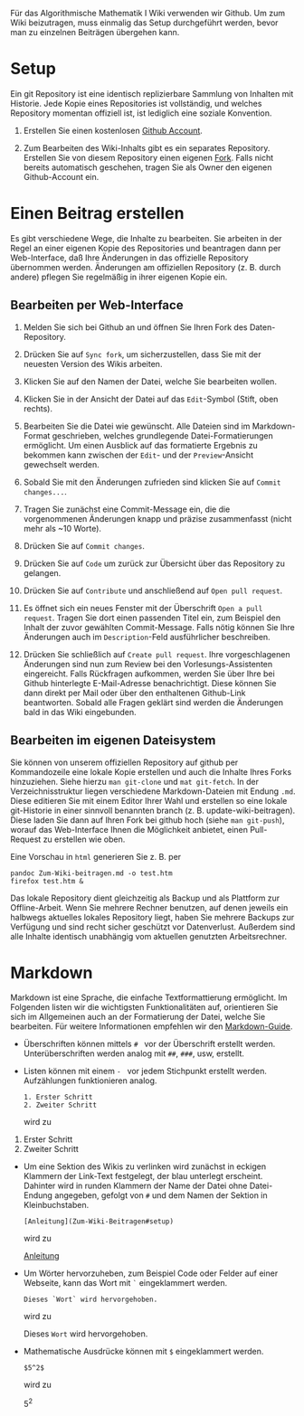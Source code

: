 Für das Algorithmische Mathematik I Wiki verwenden wir Github.
Um zum Wiki beizutragen, muss einmalig das Setup durchgeführt werden, bevor man zu einzelnen Beiträgen übergehen kann.

# Setup

Ein git Repository ist eine identisch replizierbare Sammlung von Inhalten
mit Historie.  Jede Kopie eines Repositories ist vollständig, und welches
Repository momentan offiziell ist, ist lediglich eine soziale Konvention.

1. Erstellen Sie einen kostenlosen [Github Account](https://github.com/signup).

2. Zum Bearbeiten des Wiki-Inhalts gibt es ein separates Repository.
   Erstellen Sie von diesem Repository einen eigenen [Fork](https://github.com/AlmaBonn/programming_wiki_raw/fork).
   Falls nicht bereits automatisch geschehen, tragen Sie als Owner den eigenen Github-Account ein.

# Einen Beitrag erstellen

Es gibt verschiedene Wege, die Inhalte zu bearbeiten.
Sie arbeiten in der Regel an einer eigenen Kopie des Repositories und
beantragen dann per Web-Interface, daß Ihre Änderungen in das offizielle
Repository übernommen werden.  Änderungen am offiziellen Repository (z. B.
durch andere) pflegen Sie regelmäßig in ihrer eigenen Kopie ein.

## Bearbeiten per Web-Interface

1. Melden Sie sich bei Github an und öffnen Sie Ihren Fork des Daten-Repository.

2. Drücken Sie auf `Sync fork`, um sicherzustellen, dass Sie mit der neuesten
   Version des Wikis arbeiten.

3. Klicken Sie auf den Namen der Datei, welche Sie bearbeiten wollen.

4. Klicken Sie in der Ansicht der Datei auf das `Edit`-Symbol (Stift, oben rechts).

5. Bearbeiten Sie die Datei wie gewünscht.
   Alle Dateien sind im Markdown-Format geschrieben, welches grundlegende
   Datei-Formatierungen ermöglicht.
   Um einen Ausblick auf das formatierte Ergebnis zu bekommen kann zwischen der
   `Edit`- und der `Preview`-Ansicht gewechselt werden.

6. Sobald Sie mit den Änderungen zufrieden sind klicken Sie auf
   `Commit changes...`.

7. Tragen Sie zunächst eine Commit-Message ein, die die vorgenommenen Änderungen
   knapp und präzise zusammenfasst (nicht mehr als ~10 Worte).

8. Drücken Sie auf `Commit changes`.

9. Drücken Sie auf `Code` um zurück zur Übersicht über das Repository zu
   gelangen.

10. Drücken Sie auf `Contribute` und anschließend auf `Open pull request`.

11. Es öffnet sich ein neues Fenster mit der Überschrift `Open a pull request`.
   Tragen Sie dort einen passenden Titel ein, zum Beispiel den Inhalt der zuvor
   gewählten Commit-Message. Falls nötig können Sie Ihre Änderungen auch im
   `Description`-Feld ausführlicher beschreiben.
12. Drücken Sie schließlich auf `Create pull request`.
    Ihre vorgeschlagenen Änderungen sind nun zum Review bei den
    Vorlesungs-Assistenten eingereicht. Falls Rückfragen aufkommen, werden Sie
    über Ihre bei Github hinterlegte E-Mail-Adresse benachrichtigt. Diese können
    Sie dann direkt per Mail oder über den enthaltenen Github-Link beantworten.
    Sobald alle Fragen geklärt sind werden die Änderungen bald in das Wiki
    eingebunden.

## Bearbeiten im eigenen Dateisystem

Sie können von unserem offiziellen Repository auf
github per Kommandozeile eine lokale Kopie erstellen und auch die Inhalte
Ihres Forks hinzuziehen.  Siehe hierzu `man git-clone` und `mat git-fetch`.
In der Verzeichnisstruktur liegen verschiedene Markdown-Dateien mit Endung
`.md`.  Diese editieren Sie mit einem Editor Ihrer Wahl und erstellen so
eine lokale git-Historie in einer sinnvoll benannten branch (z.  B.
update-wiki-beitragen).  Diese laden Sie dann auf Ihren Fork bei github hoch
(siehe `man git-push`), worauf das Web-Interface Ihnen die Möglichkeit
anbietet, einen Pull-Request zu erstellen wie oben.

Eine Vorschau in `html` generieren Sie z. B. per

    pandoc Zum-Wiki-beitragen.md -o test.htm
    firefox test.htm &

Das lokale Repository dient gleichzeitig als Backup und als Plattform zur
Offline-Arbeit.  Wenn Sie mehrere Rechner benutzen, auf denen jeweils ein
halbwegs aktuelles lokales Repository liegt, haben Sie mehrere Backups zur
Verfügung und sind recht sicher geschützt vor Datenverlust.  Außerdem sind
alle Inhalte identisch unabhängig vom aktuellen genutzten Arbeitsrechner.

# Markdown

Markdown ist eine Sprache, die einfache Textformattierung ermöglicht.
Im Folgenden listen wir die wichtigsten Funktionalitäten auf, orientieren Sie
sich im Allgemeinen auch an der Formatierung der Datei, welche Sie bearbeiten.
Für weitere Informationen empfehlen wir den
[Markdown-Guide](https://www.markdownguide.org/basic-syntax/#overview).

- Überschriften können mittels `# ` vor der Überschrift erstellt werden.
  Unterüberschriften werden analog mit `##`, `###`, usw, erstellt.

- Listen können mit einem `- ` vor jedem Stichpunkt erstellt werden.
  Aufzählungen funktionieren analog.

      1. Erster Schritt
      2. Zweiter Schritt

   wird zu

1. Erster Schritt
2. Zweiter Schritt

- Um eine Sektion des Wikis zu verlinken wird zunächst in eckigen Klammern der
  Link-Text festgelegt, der blau unterlegt erscheint. Dahinter wird in runden
  Klammern der Name der Datei ohne Datei-Endung angegeben, gefolgt von `#` und
  dem Namen der Sektion in Kleinbuchstaben.

      [Anleitung](Zum-Wiki-Beitragen#setup)

  wird zu

  [Anleitung](Zum-Wiki-Beitragen#setup)


- Um Wörter hervorzuheben, zum Beispiel Code oder Felder auf einer Webseite,
  kann das Wort mit `` ` `` eingeklammert werden.

      Dieses `Wort` wird hervorgehoben.

   wird zu

   Dieses `Wort` wird hervorgehoben.
- Mathematische Ausdrücke können mit `$` eingeklammert werden.

      $5^2$

   wird zu

   $5^2$
